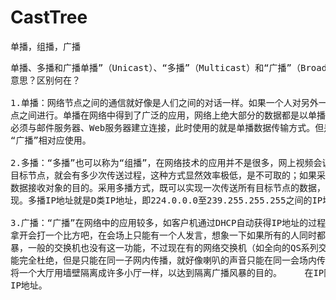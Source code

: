 # CastTree
单播，组播，广播

<pre>
单播、多播和广播单播”（Unicast）、“多播”（Multicast）和“广播”（Broadcast）这三个术语都是用来描述网络节点之间通讯方式的术语。那么这些术语究竟是什么
意思？区别何在？

1.单播：网络节点之间的通信就好像是人们之间的对话一样。如果一个人对另外一个人说话，那么用网络技术的术语来描述就是“单播”，此时信息的接收和传递只在两个节
点之间进行。单播在网络中得到了广泛的应用，网络上绝大部分的数据都是以单播的形式传输的，只是一般网络用户不知道而已。例如，你在收发电子邮件、浏览网页时，
必须与邮件服务器、Web服务器建立连接，此时使用的就是单播数据传输方式。但是通常使用“点对点通信”（Point to Point）代替“单播”，因为“单播”一般与“多播”和
“广播”相对应使用。

2.多播：“多播”也可以称为“组播”，在网络技术的应用并不是很多，网上视频会议、网上视频点播特别适合采用多播方式。因为如果采用单播方式，逐个节点传输，有多少个
目标节点，就会有多少次传送过程，这种方式显然效率极低，是不可取的；如果采用不区分目标、全部发送的广播方式，虽然一次可以传送完数据，但是显然达不到区分特定
数据接收对象的目的。采用多播方式，既可以实现一次传送所有目标节点的数据，也可以达到只对特定对象传送数据的目的。 　　IP网络的多播一般通过多播IP地址来实
现。多播IP地址就是D类IP地址，即224.0.0.0至239.255.255.255之间的IP地址。Windows 2000中的DHCP管理器支持多播IP地址的自动分配。 

3.广播：“广播”在网络中的应用较多，如客户机通过DHCP自动获得IP地址的过程就是通过广播来实现的。但是同单播和多播相比，广播几乎占用了子网内网络的所有带宽。
拿开会打一个比方吧，在会场上只能有一个人发言，想象一下如果所有的人同时都用麦克风发言，那会场上就会乱成一锅粥。集线器由于其工作原理决定了不可能过滤广播风
暴，一般的交换机也没有这一功能，不过现在有的网络交换机（如全向的QS系列交换机）也有过滤广播风暴功能了，路由器本身就有隔离广播风暴的作用。 　　广播风暴不
能完全杜绝，但是只能在同一子网内传播，就好像喇叭的声音只能在同一会场内传播一样，因此在由几百台甚至上千台电脑构成的大中型局域网中，一般进行子网划分，就像
将一个大厅用墙壁隔离成许多小厅一样，以达到隔离广播风暴的目的。 　　在IP网络中，广播地址用IP地址“255.255.255.255”来表示，这个IP地址代表同一子网内所有的
IP地址。
</pre>
